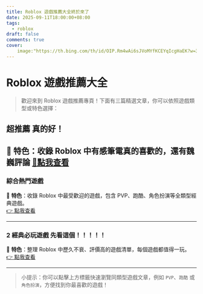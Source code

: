 ```yaml
---
title: Roblox 遊戲推薦大全終於來了
date: 2025-09-11T18:00:00+08:00
tags:
  - roblox
draft: false
comments: true
cover:
    image:"https://th.bing.com/th/id/OIP.Rm4wAi6sJVoMYfKCEYqIcgHaEK?w=307&h=180&c=7&r=0&o=7&dpr=2&pid=1.7&rm=3"'
---
```


# Roblox 遊戲推薦大全

> 歡迎來到 Roblox 遊戲推薦專頁！下面有三篇精選文章，你可以依照遊戲類型或特色選擇：

## 超推薦 真的好！

📌 **特色**：收錄 Roblox 中有感筆電真的喜歡的，還有魏巍評論 
[🤡點我查看](https://kaihchs118.github.io/kai_studio/posts/roblox/)
---

###  綜合熱門遊戲
📌 **特色**：收錄 Roblox 中最受歡迎的遊戲，包含 PVP、跑酷、角色扮演等全類型經典遊戲。  
[👉 點我查看](https://kaihchs118.github.io/kai_studio/posts/roblox/)


---

### 2 經典必玩遊戲 先看這個！！！！！
📌 **特色**：整理 Roblox 中歷久不衰、評價高的遊戲清單，每個遊戲都值得一玩。  
[👉 點我查看](https://kaihchs118.github.io/kai_studio/posts/robloxgames/)

---

> 小提示：你可以點擊上方標籤快速瀏覽同類型遊戲文章，例如 `PVP`、`跑酷` 或 `角色扮演`，方便找到你最喜歡的遊戲！
